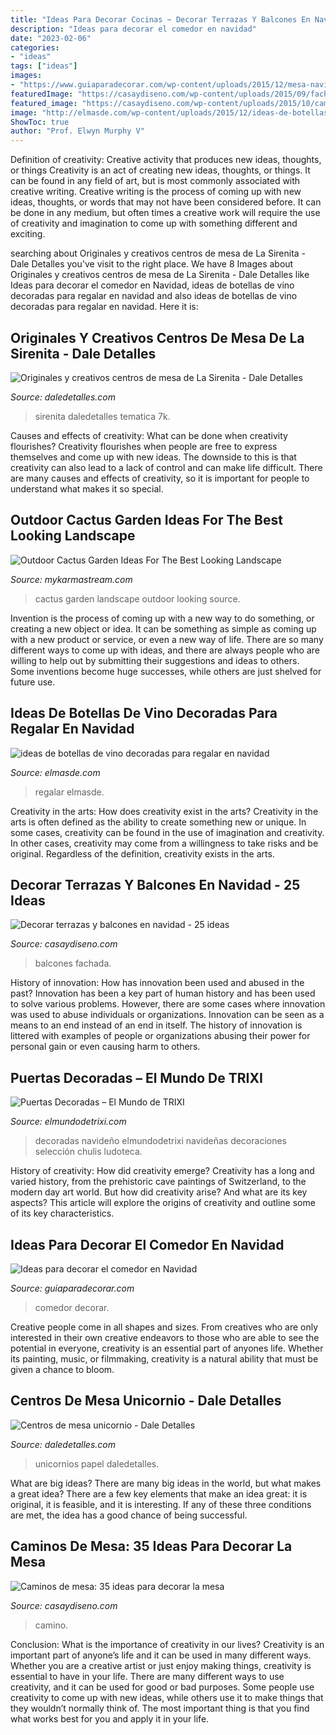 ```yaml
---
title: "Ideas Para Decorar Cocinas ~ Decorar Terrazas Y Balcones En Navidad"
description: "Ideas para decorar el comedor en navidad"
date: "2023-02-06"
categories:
- "ideas"
tags: ["ideas"]
images:
- "https://www.guiaparadecorar.com/wp-content/uploads/2015/12/mesa-navidad-deco-6.jpg"
featuredImage: "https://casaydiseno.com/wp-content/uploads/2015/09/fachada-roja-deco-navidad.jpg"
featured_image: "https://casaydiseno.com/wp-content/uploads/2015/10/caminos-de-mesa-precioso-cosido-mano.jpg"
image: "http://elmasde.com/wp-content/uploads/2015/12/ideas-de-botellas-de-vino-decoradas-para-regalar-en-navidad-01.jpg"
ShowToc: true
author: "Prof. Elwyn Murphy V"
---
```



Definition of creativity: Creative activity that produces new ideas, thoughts, or things
Creativity is an act of creating new ideas, thoughts, or things. It can be found in any field of art, but is most commonly associated with creative writing. Creative writing is the process of coming up with new ideas, thoughts, or words that may not have been considered before. It can be done in any medium, but often times a creative work will require the use of creativity and imagination to come up with something different and exciting.

	

		
searching about Originales y creativos centros de mesa de La Sirenita - Dale Detalles you've visit to the right place. We have 8 Images about Originales y creativos centros de mesa de La Sirenita - Dale Detalles like Ideas para decorar el comedor en Navidad, ideas de botellas de vino decoradas para regalar en navidad and also ideas de botellas de vino decoradas para regalar en navidad. Here it is:
		
    
## Originales Y Creativos Centros De Mesa De La Sirenita - Dale Detalles

<img loading=lazy src="https://i2.wp.com/www.daledetalles.com/wp-content/uploads/2016/08/centro-de-mesa-sirenita10.jpg?resize=501%2C891" onerror="this.onerror=null;this.src='https://tse4.mm.bing.net/th?id=OIP.wuIdaNDCV6_WaUBKoP3ZtgHaNK&amp;pid=15.1';" alt="Originales y creativos centros de mesa de La Sirenita - Dale Detalles">

_Source: daledetalles.com_

>sirenita daledetalles tematica 7k. 

	

Causes and effects of creativity: What can be done when creativity flourishes?
Creativity flourishes when people are free to express themselves and come up with new ideas. The downside to this is that creativity can also lead to a lack of control and can make life difficult. There are many causes and effects of creativity, so it is important for people to understand what makes it so special.

    
## Outdoor Cactus Garden Ideas For The Best Looking Landscape

<img loading=lazy src="https://mykarmastream.com/wp-content/uploads/2017/08/cactus-garden-10.jpeg" onerror="this.onerror=null;this.src='https://tse4.mm.bing.net/th?id=OIP.6nNeH__ofZESUzctsTT2WAHaLH&amp;pid=15.1';" alt="Outdoor Cactus Garden Ideas For The Best Looking Landscape">

_Source: mykarmastream.com_

>cactus garden landscape outdoor looking source. 

	

Invention is the process of coming up with a new way to do something, or creating a new object or idea. It can be something as simple as coming up with a new product or service, or even a new way of life. There are so many different ways to come up with ideas, and there are always people who are willing to help out by submitting their suggestions and ideas to others. Some inventions become huge successes, while others are just shelved for future use.

    
## Ideas De Botellas De Vino Decoradas Para Regalar En Navidad

<img loading=lazy src="http://elmasde.com/wp-content/uploads/2015/12/ideas-de-botellas-de-vino-decoradas-para-regalar-en-navidad-01.jpg" onerror="this.onerror=null;this.src='https://tse4.mm.bing.net/th?id=OIP.N-HCxjpC0ACh1A5OakGpRgHaKA&amp;pid=15.1';" alt="ideas de botellas de vino decoradas para regalar en navidad">

_Source: elmasde.com_

>regalar elmasde. 

	

Creativity in the arts: How does creativity exist in the arts?
Creativity in the arts is often defined as the ability to create something new or unique. In some cases, creativity can be found in the use of imagination and creativity. In other cases, creativity may come from a willingness to take risks and be original. Regardless of the definition, creativity exists in the arts.

    
## Decorar Terrazas Y Balcones En Navidad - 25 Ideas

<img loading=lazy src="https://casaydiseno.com/wp-content/uploads/2015/09/fachada-roja-deco-navidad.jpg" onerror="this.onerror=null;this.src='https://tse3.mm.bing.net/th?id=OIP._g-GIRkKO8Ijs1FyTCwQNwHaLH&amp;pid=15.1';" alt="Decorar terrazas y balcones en navidad - 25 ideas">

_Source: casaydiseno.com_

>balcones fachada. 

	

History of innovation: How has innovation been used and abused in the past?
Innovation has been a key part of human history and has been used to solve various problems. However, there are some cases where innovation was used to abuse individuals or organizations. Innovation can be seen as a means to an end instead of an end in itself. The history of innovation is littered with examples of people or organizations abusing their power for personal gain or even causing harm to others.

    
## Puertas Decoradas – El Mundo De TRIXI

<img loading=lazy src="https://elmundodetrixi.com/wp-content/uploads/2015/05/olaf.jpg" onerror="this.onerror=null;this.src='https://tse1.mm.bing.net/th?id=OIP.MTK73nY5CvqUK_qlrcW28QHaNK&amp;pid=15.1';" alt="Puertas Decoradas – El Mundo de TRIXI">

_Source: elmundodetrixi.com_

>decoradas navideño elmundodetrixi navideñas decoraciones selección chulis ludoteca. 

	

History of creativity: How did creativity emerge?
Creativity has a long and varied history, from the prehistoric cave paintings of Switzerland, to the modern day art world. But how did creativity arise? And what are its key aspects? This article will explore the origins of creativity and outline some of its key characteristics.

    
## Ideas Para Decorar El Comedor En Navidad

<img loading=lazy src="https://www.guiaparadecorar.com/wp-content/uploads/2015/12/mesa-navidad-deco-6.jpg" onerror="this.onerror=null;this.src='https://tse1.mm.bing.net/th?id=OIP.XchUO6kiHecdXpBlHb6ZAwHaKn&amp;pid=15.1';" alt="Ideas para decorar el comedor en Navidad">

_Source: guiaparadecorar.com_

>comedor decorar. 

	

Creative people come in all shapes and sizes. From creatives who are only interested in their own creative endeavors to those who are able to see the potential in everyone, creativity is an essential part of anyones life. Whether its painting, music, or filmmaking, creativity is a natural ability that must be given a chance to bloom.

    
## Centros De Mesa Unicornio - Dale Detalles

<img loading=lazy src="https://i2.wp.com/www.daledetalles.com/wp-content/uploads/2018/02/centros-de-mesa-unicornio25.jpg?resize=600%2C1067" onerror="this.onerror=null;this.src='https://tse2.mm.bing.net/th?id=OIP.3Ejtzi_TyWni6dQurdhL5wHaNK&amp;pid=15.1';" alt="Centros de mesa unicornio - Dale Detalles">

_Source: daledetalles.com_

>unicornios papel daledetalles. 

	

What are big ideas?
There are many big ideas in the world, but what makes a great idea? There are a few key elements that make an idea great: it is original, it is feasible, and it is interesting. If any of these three conditions are met, the idea has a good chance of being successful.

    
## Caminos De Mesa: 35 Ideas Para Decorar La Mesa

<img loading=lazy src="https://casaydiseno.com/wp-content/uploads/2015/10/caminos-de-mesa-precioso-cosido-mano.jpg" onerror="this.onerror=null;this.src='https://tse3.mm.bing.net/th?id=OIP.VCuCQ6Nhg3cwQcfi1C-MsQHaLI&amp;pid=15.1';" alt="Caminos de mesa: 35 ideas para decorar la mesa">

_Source: casaydiseno.com_

>camino. 

	

Conclusion: What is the importance of creativity in our lives?
Creativity is an important part of anyone’s life and it can be used in many different ways. Whether you are a creative artist or just enjoy making things, creativity is essential to have in your life. There are many different ways to use creativity, and it can be used for good or bad purposes. Some people use creativity to come up with new ideas, while others use it to make things that they wouldn’t normally think of. The most important thing is that you find what works best for you and apply it in your life.


